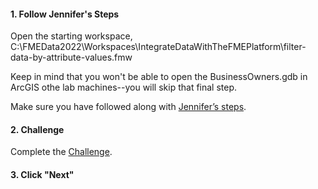 <head><base target="_blank"> </head>

#### 1. Follow Jennifer's Steps
Open the starting workspace, C:\FMEData2022\Workspaces\IntegrateDataWithTheFMEPlatform\filter-data-by-attribute-values.fmw

Keep in mind that you won't be able to open the BusinessOwners.gdb in ArcGIS othe lab machines--you will skip that final step.

Make sure you have followed along with [Jennifer’s steps](https://safe.my.trailhead.com/content/safe/modules/transform-data/filter-data-by-attribute-values).


#### 2. Challenge
Complete the [Challenge](https://safe.my.trailhead.com/content/safe/modules/transform-data/filter-data-by-attribute-values#challenge).

#### 3. Click "Next"
